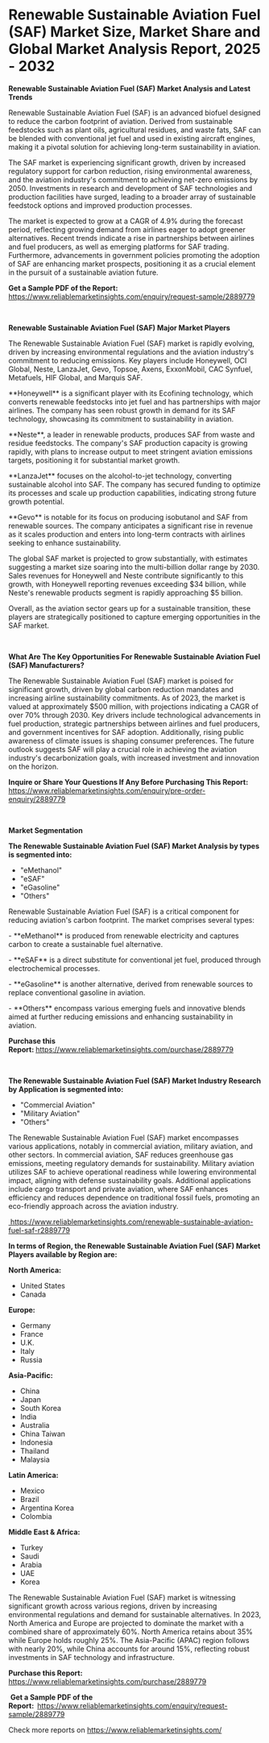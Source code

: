 <p><h1>Renewable Sustainable Aviation Fuel (SAF) Market Size, Market Share and Global Market Analysis Report, 2025 - 2032</h1></p><p><strong>Renewable Sustainable Aviation Fuel (SAF) Market Analysis and Latest Trends</strong></p>
<p><p>Renewable Sustainable Aviation Fuel (SAF) is an advanced biofuel designed to reduce the carbon footprint of aviation. Derived from sustainable feedstocks such as plant oils, agricultural residues, and waste fats, SAF can be blended with conventional jet fuel and used in existing aircraft engines, making it a pivotal solution for achieving long-term sustainability in aviation.</p><p>The SAF market is experiencing significant growth, driven by increased regulatory support for carbon reduction, rising environmental awareness, and the aviation industry's commitment to achieving net-zero emissions by 2050. Investments in research and development of SAF technologies and production facilities have surged, leading to a broader array of sustainable feedstock options and improved production processes.</p><p>The market is expected to grow at a CAGR of 4.9% during the forecast period, reflecting growing demand from airlines eager to adopt greener alternatives. Recent trends indicate a rise in partnerships between airlines and fuel producers, as well as emerging platforms for SAF trading. Furthermore, advancements in government policies promoting the adoption of SAF are enhancing market prospects, positioning it as a crucial element in the pursuit of a sustainable aviation future.</p></p>
<p><strong>Get a Sample PDF of the Report:&nbsp;</strong> <a href="https://www.reliablemarketinsights.com/enquiry/request-sample/2889779?utm_campaign=2935&utm_medium=2&utm_source=Github&utm_content=ia&utm_term=14032025&utm_id=renewable-sustainable-aviation-fuel-saf">https://www.reliablemarketinsights.com/enquiry/request-sample/2889779</a></p>
<p>&nbsp;</p>
<p><strong>Renewable Sustainable Aviation Fuel (SAF) Major Market Players</strong></p>
<p><p>The Renewable Sustainable Aviation Fuel (SAF) market is rapidly evolving, driven by increasing environmental regulations and the aviation industry's commitment to reducing emissions. Key players include Honeywell, OCI Global, Neste, LanzaJet, Gevo, Topsoe, Axens, ExxonMobil, CAC Synfuel, Metafuels, HIF Global, and Marquis SAF.</p><p>**Honeywell** is a significant player with its Ecofining technology, which converts renewable feedstocks into jet fuel and has partnerships with major airlines. The company has seen robust growth in demand for its SAF technology, showcasing its commitment to sustainability in aviation. </p><p>**Neste**, a leader in renewable products, produces SAF from waste and residue feedstocks. The company's SAF production capacity is growing rapidly, with plans to increase output to meet stringent aviation emissions targets, positioning it for substantial market growth.</p><p>**LanzaJet** focuses on the alcohol-to-jet technology, converting sustainable alcohol into SAF. The company has secured funding to optimize its processes and scale up production capabilities, indicating strong future growth potential.</p><p>**Gevo** is notable for its focus on producing isobutanol and SAF from renewable sources. The company anticipates a significant rise in revenue as it scales production and enters into long-term contracts with airlines seeking to enhance sustainability.</p><p>The global SAF market is projected to grow substantially, with estimates suggesting a market size soaring into the multi-billion dollar range by 2030. Sales revenues for Honeywell and Neste contribute significantly to this growth, with Honeywell reporting revenues exceeding $34 billion, while Neste's renewable products segment is rapidly approaching $5 billion.</p><p>Overall, as the aviation sector gears up for a sustainable transition, these players are strategically positioned to capture emerging opportunities in the SAF market.</p></p>
<p>&nbsp;</p>
<p><strong>What Are The Key Opportunities For Renewable Sustainable Aviation Fuel (SAF) Manufacturers?</strong></p>
<p><p>The Renewable Sustainable Aviation Fuel (SAF) market is poised for significant growth, driven by global carbon reduction mandates and increasing airline sustainability commitments. As of 2023, the market is valued at approximately $500 million, with projections indicating a CAGR of over 70% through 2030. Key drivers include technological advancements in fuel production, strategic partnerships between airlines and fuel producers, and government incentives for SAF adoption. Additionally, rising public awareness of climate issues is shaping consumer preferences. The future outlook suggests SAF will play a crucial role in achieving the aviation industry's decarbonization goals, with increased investment and innovation on the horizon.</p></p>
<p><strong>Inquire or Share Your Questions If Any Before Purchasing This Report:</strong> <a href="https://www.reliablemarketinsights.com/enquiry/pre-order-enquiry/2889779?utm_campaign=2935&utm_medium=2&utm_source=Github&utm_content=ia&utm_term=14032025&utm_id=renewable-sustainable-aviation-fuel-saf">https://www.reliablemarketinsights.com/enquiry/pre-order-enquiry/2889779</a></p>
<p>&nbsp;</p>
<p><strong>Market Segmentation</strong></p>
<p><strong>The Renewable Sustainable Aviation Fuel (SAF) Market Analysis by types is segmented into:</strong></p>
<p><ul><li>"eMethanol"</li><li>"eSAF"</li><li>"eGasoline"</li><li>"Others"</li></ul></p>
<p><p>Renewable Sustainable Aviation Fuel (SAF) is a critical component for reducing aviation's carbon footprint. The market comprises several types: </p><p>- **eMethanol** is produced from renewable electricity and captures carbon to create a sustainable fuel alternative. </p><p>- **eSAF** is a direct substitute for conventional jet fuel, produced through electrochemical processes. </p><p>- **eGasoline** is another alternative, derived from renewable sources to replace conventional gasoline in aviation. </p><p>- **Others** encompass various emerging fuels and innovative blends aimed at further reducing emissions and enhancing sustainability in aviation.</p></p>
<p><strong>Purchase this Report:&nbsp;</strong><a href="https://www.reliablemarketinsights.com/purchase/2889779?utm_campaign=2935&utm_medium=2&utm_source=Github&utm_content=ia&utm_term=14032025&utm_id=renewable-sustainable-aviation-fuel-saf">https://www.reliablemarketinsights.com/purchase/2889779</a></p>
<p>&nbsp;</p>
<p><strong>The Renewable Sustainable Aviation Fuel (SAF) Market Industry Research by Application is segmented into:</strong></p>
<p><ul><li>"Commercial Aviation"</li><li>"Military Aviation"</li><li>"Others"</li></ul></p>
<p><p>The Renewable Sustainable Aviation Fuel (SAF) market encompasses various applications, notably in commercial aviation, military aviation, and other sectors. In commercial aviation, SAF reduces greenhouse gas emissions, meeting regulatory demands for sustainability. Military aviation utilizes SAF to achieve operational readiness while lowering environmental impact, aligning with defense sustainability goals. Additional applications include cargo transport and private aviation, where SAF enhances efficiency and reduces dependence on traditional fossil fuels, promoting an eco-friendly approach across the aviation industry.</p></p>
<p><a href="https://www.reliablemarketinsights.com/renewable-sustainable-aviation-fuel-saf-r2889779?utm_campaign=2935&utm_medium=2&utm_source=Github&utm_content=ia&utm_term=14032025&utm_id=renewable-sustainable-aviation-fuel-saf">&nbsp;https://www.reliablemarketinsights.com/renewable-sustainable-aviation-fuel-saf-r2889779</a></p>
<p><strong>In terms of Region, the Renewable Sustainable Aviation Fuel (SAF) Market Players available by Region are:</strong></p>
<p>
    <p> <strong> North America: </strong>
        <ul>
            <li>United States</li>
            <li>Canada</li>
        </ul>
        </p> 
    <p> <strong> Europe: </strong>
        <ul>
            <li>Germany</li>
            <li>France</li>
            <li>U.K.</li>
            <li>Italy</li>
            <li>Russia</li>
        </ul>
        </p> 
    <p> <strong> Asia-Pacific: </strong>
        <ul>
            <li>China</li>
            <li>Japan</li>
            <li>South Korea</li>
            <li>India</li>
            <li>Australia</li>
            <li>China Taiwan</li>
            <li>Indonesia</li>
            <li>Thailand</li>
            <li>Malaysia</li>
        </ul>
        </p> 
    <p> <strong> Latin America: </strong>
        <ul>
            <li>Mexico</li>
            <li>Brazil</li>
            <li>Argentina Korea</li>
            <li>Colombia</li>
        </ul>
        </p> 
    <p> <strong> Middle East & Africa: </strong>
        <ul>
            <li>Turkey</li>
            <li>Saudi</li>
            <li>Arabia</li>
            <li>UAE</li>
            <li>Korea</li>
        </ul>
    </p>
    </p>
<p><p>The Renewable Sustainable Aviation Fuel (SAF) market is witnessing significant growth across various regions, driven by increasing environmental regulations and demand for sustainable alternatives. In 2023, North America and Europe are projected to dominate the market with a combined share of approximately 60%. North America retains about 35% while Europe holds roughly 25%. The Asia-Pacific (APAC) region follows with nearly 20%, while China accounts for around 15%, reflecting robust investments in SAF technology and infrastructure.</p></p>
<p><strong>Purchase this Report: </strong><a href="https://www.reliablemarketinsights.com/purchase/2889779?utm_campaign=2935&utm_medium=2&utm_source=Github&utm_content=ia&utm_term=14032025&utm_id=renewable-sustainable-aviation-fuel-saf">https://www.reliablemarketinsights.com/purchase/2889779</a></p>
<p>&nbsp;<strong>Get a Sample PDF of the Report:&nbsp;&nbsp;</strong><a href="https://www.reliablemarketinsights.com/enquiry/request-sample/2889779?utm_campaign=2935&utm_medium=2&utm_source=Github&utm_content=ia&utm_term=14032025&utm_id=renewable-sustainable-aviation-fuel-saf">https://www.reliablemarketinsights.com/enquiry/request-sample/2889779</a></p>
<p><strong></strong></p>
<p>Check more reports on <a href="https://www.reliablemarketinsights.com/?utm_campaign=2935&utm_medium=2&utm_source=Github&utm_content=ia&utm_term=14032025&utm_id=renewable-sustainable-aviation-fuel-saf">https://www.reliablemarketinsights.com/</a></p>